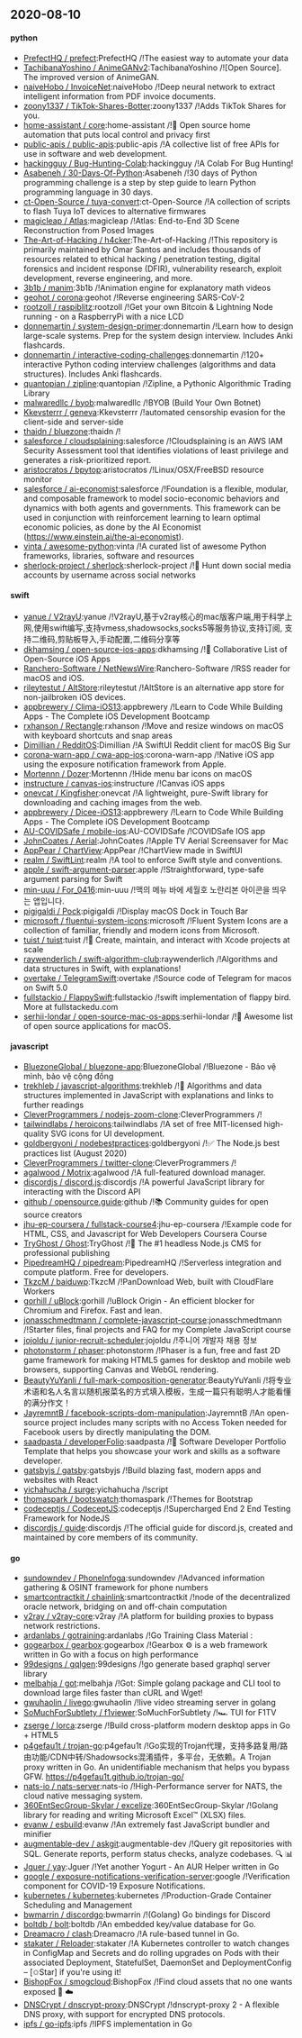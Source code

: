 ## 2020-08-10

#### python
* [PrefectHQ / prefect](https://github.com/PrefectHQ/prefect):PrefectHQ /!The easiest way to automate your data
* [TachibanaYoshino / AnimeGANv2](https://github.com/TachibanaYoshino/AnimeGANv2):TachibanaYoshino /![Open Source]. The improved version of AnimeGAN.
* [naiveHobo / InvoiceNet](https://github.com/naiveHobo/InvoiceNet):naiveHobo /!Deep neural network to extract intelligent information from PDF invoice documents.
* [zoony1337 / TikTok-Shares-Botter](https://github.com/zoony1337/TikTok-Shares-Botter):zoony1337 /!Adds TikTok Shares for you.
* [home-assistant / core](https://github.com/home-assistant/core):home-assistant /!🏡
Open source home automation that puts local control and privacy first
* [public-apis / public-apis](https://github.com/public-apis/public-apis):public-apis /!A collective list of free APIs for use in software and web development.
* [hackingguy / Bug-Hunting-Colab](https://github.com/hackingguy/Bug-Hunting-Colab):hackingguy /!A Colab For Bug Hunting!
* [Asabeneh / 30-Days-Of-Python](https://github.com/Asabeneh/30-Days-Of-Python):Asabeneh /!30 days of Python programming challenge is a step by step guide to learn Python programming language in 30 days.
* [ct-Open-Source / tuya-convert](https://github.com/ct-Open-Source/tuya-convert):ct-Open-Source /!A collection of scripts to flash Tuya IoT devices to alternative firmwares
* [magicleap / Atlas](https://github.com/magicleap/Atlas):magicleap /!Atlas: End-to-End 3D Scene Reconstruction from Posed Images
* [The-Art-of-Hacking / h4cker](https://github.com/The-Art-of-Hacking/h4cker):The-Art-of-Hacking /!This repository is primarily maintained by Omar Santos and includes thousands of resources related to ethical hacking / penetration testing, digital forensics and incident response (DFIR), vulnerability research, exploit development, reverse engineering, and more.
* [3b1b / manim](https://github.com/3b1b/manim):3b1b /!Animation engine for explanatory math videos
* [geohot / corona](https://github.com/geohot/corona):geohot /!Reverse engineering SARS-CoV-2
* [rootzoll / raspiblitz](https://github.com/rootzoll/raspiblitz):rootzoll /!Get your own Bitcoin & Lightning Node running - on a RaspberryPi with a nice LCD
* [donnemartin / system-design-primer](https://github.com/donnemartin/system-design-primer):donnemartin /!Learn how to design large-scale systems. Prep for the system design interview. Includes Anki flashcards.
* [donnemartin / interactive-coding-challenges](https://github.com/donnemartin/interactive-coding-challenges):donnemartin /!120+ interactive Python coding interview challenges (algorithms and data structures). Includes Anki flashcards.
* [quantopian / zipline](https://github.com/quantopian/zipline):quantopian /!Zipline, a Pythonic Algorithmic Trading Library
* [malwaredllc / byob](https://github.com/malwaredllc/byob):malwaredllc /!BYOB (Build Your Own Botnet)
* [Kkevsterrr / geneva](https://github.com/Kkevsterrr/geneva):Kkevsterrr /!automated censorship evasion for the client-side and server-side
* [thaidn / bluezone](https://github.com/thaidn/bluezone):thaidn /!
* [salesforce / cloudsplaining](https://github.com/salesforce/cloudsplaining):salesforce /!Cloudsplaining is an AWS IAM Security Assessment tool that identifies violations of least privilege and generates a risk-prioritized report.
* [aristocratos / bpytop](https://github.com/aristocratos/bpytop):aristocratos /!Linux/OSX/FreeBSD resource monitor
* [salesforce / ai-economist](https://github.com/salesforce/ai-economist):salesforce /!Foundation is a flexible, modular, and composable framework to model socio-economic behaviors and dynamics with both agents and governments. This framework can be used in conjunction with reinforcement learning to learn optimal economic policies, as done by the AI Economist (https://www.einstein.ai/the-ai-economist).
* [vinta / awesome-python](https://github.com/vinta/awesome-python):vinta /!A curated list of awesome Python frameworks, libraries, software and resources
* [sherlock-project / sherlock](https://github.com/sherlock-project/sherlock):sherlock-project /!🔎
Hunt down social media accounts by username across social networks

#### swift
* [yanue / V2rayU](https://github.com/yanue/V2rayU):yanue /!V2rayU,基于v2ray核心的mac版客户端,用于科学上网,使用swift编写,支持vmess,shadowsocks,socks5等服务协议,支持订阅, 支持二维码,剪贴板导入,手动配置,二维码分享等
* [dkhamsing / open-source-ios-apps](https://github.com/dkhamsing/open-source-ios-apps):dkhamsing /!📱
Collaborative List of Open-Source iOS Apps
* [Ranchero-Software / NetNewsWire](https://github.com/Ranchero-Software/NetNewsWire):Ranchero-Software /!RSS reader for macOS and iOS.
* [rileytestut / AltStore](https://github.com/rileytestut/AltStore):rileytestut /!AltStore is an alternative app store for non-jailbroken iOS devices.
* [appbrewery / Clima-iOS13](https://github.com/appbrewery/Clima-iOS13):appbrewery /!Learn to Code While Building Apps - The Complete iOS Development Bootcamp
* [rxhanson / Rectangle](https://github.com/rxhanson/Rectangle):rxhanson /!Move and resize windows on macOS with keyboard shortcuts and snap areas
* [Dimillian / RedditOS](https://github.com/Dimillian/RedditOS):Dimillian /!A SwiftUI Reddit client for macOS Big Sur
* [corona-warn-app / cwa-app-ios](https://github.com/corona-warn-app/cwa-app-ios):corona-warn-app /!Native iOS app using the exposure notification framework from Apple.
* [Mortennn / Dozer](https://github.com/Mortennn/Dozer):Mortennn /!Hide menu bar icons on macOS
* [instructure / canvas-ios](https://github.com/instructure/canvas-ios):instructure /!Canvas iOS apps
* [onevcat / Kingfisher](https://github.com/onevcat/Kingfisher):onevcat /!A lightweight, pure-Swift library for downloading and caching images from the web.
* [appbrewery / Dicee-iOS13](https://github.com/appbrewery/Dicee-iOS13):appbrewery /!Learn to Code While Building Apps - The Complete iOS Development Bootcamp
* [AU-COVIDSafe / mobile-ios](https://github.com/AU-COVIDSafe/mobile-ios):AU-COVIDSafe /!COVIDSafe IOS app
* [JohnCoates / Aerial](https://github.com/JohnCoates/Aerial):JohnCoates /!Apple TV Aerial Screensaver for Mac
* [AppPear / ChartView](https://github.com/AppPear/ChartView):AppPear /!ChartView made in SwiftUI
* [realm / SwiftLint](https://github.com/realm/SwiftLint):realm /!A tool to enforce Swift style and conventions.
* [apple / swift-argument-parser](https://github.com/apple/swift-argument-parser):apple /!Straightforward, type-safe argument parsing for Swift
* [min-uuu / For_0416](https://github.com/min-uuu/For_0416):min-uuu /!맥의 메뉴 바에 세월호 노란리본 아이콘을 띄우는 앱입니다.
* [pigigaldi / Pock](https://github.com/pigigaldi/Pock):pigigaldi /!Display macOS Dock in Touch Bar
* [microsoft / fluentui-system-icons](https://github.com/microsoft/fluentui-system-icons):microsoft /!Fluent System Icons are a collection of familiar, friendly and modern icons from Microsoft.
* [tuist / tuist](https://github.com/tuist/tuist):tuist /!🚀
Create, maintain, and interact with Xcode projects at scale
* [raywenderlich / swift-algorithm-club](https://github.com/raywenderlich/swift-algorithm-club):raywenderlich /!Algorithms and data structures in Swift, with explanations!
* [overtake / TelegramSwift](https://github.com/overtake/TelegramSwift):overtake /!Source code of Telegram for macos on Swift 5.0
* [fullstackio / FlappySwift](https://github.com/fullstackio/FlappySwift):fullstackio /!swift implementation of flappy bird. More at fullstackedu.com
* [serhii-londar / open-source-mac-os-apps](https://github.com/serhii-londar/open-source-mac-os-apps):serhii-londar /!🚀
Awesome list of open source applications for macOS.

#### javascript
* [BluezoneGlobal / bluezone-app](https://github.com/BluezoneGlobal/bluezone-app):BluezoneGlobal /!Bluezone - Bảo vệ mình, bảo vệ cộng đồng
* [trekhleb / javascript-algorithms](https://github.com/trekhleb/javascript-algorithms):trekhleb /!📝
Algorithms and data structures implemented in JavaScript with explanations and links to further readings
* [CleverProgrammers / nodejs-zoom-clone](https://github.com/CleverProgrammers/nodejs-zoom-clone):CleverProgrammers /!
* [tailwindlabs / heroicons](https://github.com/tailwindlabs/heroicons):tailwindlabs /!A set of free MIT-licensed high-quality SVG icons for UI development.
* [goldbergyoni / nodebestpractices](https://github.com/goldbergyoni/nodebestpractices):goldbergyoni /!✅
The Node.js best practices list (August 2020)
* [CleverProgrammers / twitter-clone](https://github.com/CleverProgrammers/twitter-clone):CleverProgrammers /!
* [agalwood / Motrix](https://github.com/agalwood/Motrix):agalwood /!A full-featured download manager.
* [discordjs / discord.js](https://github.com/discordjs/discord.js):discordjs /!A powerful JavaScript library for interacting with the Discord API
* [github / opensource.guide](https://github.com/github/opensource.guide):github /!📚
Community guides for open source creators
* [jhu-ep-coursera / fullstack-course4](https://github.com/jhu-ep-coursera/fullstack-course4):jhu-ep-coursera /!Example code for HTML, CSS, and Javascript for Web Developers Coursera Course
* [TryGhost / Ghost](https://github.com/TryGhost/Ghost):TryGhost /!👻
The #1 headless Node.js CMS for professional publishing
* [PipedreamHQ / pipedream](https://github.com/PipedreamHQ/pipedream):PipedreamHQ /!Serverless integration and compute platform. Free for developers.
* [TkzcM / baiduwp](https://github.com/TkzcM/baiduwp):TkzcM /!PanDownload Web, built with CloudFlare Workers
* [gorhill / uBlock](https://github.com/gorhill/uBlock):gorhill /!uBlock Origin - An efficient blocker for Chromium and Firefox. Fast and lean.
* [jonasschmedtmann / complete-javascript-course](https://github.com/jonasschmedtmann/complete-javascript-course):jonasschmedtmann /!Starter files, final projects and FAQ for my Complete JavaScript course
* [jojoldu / junior-recruit-scheduler](https://github.com/jojoldu/junior-recruit-scheduler):jojoldu /!주니어 개발자 채용 정보
* [photonstorm / phaser](https://github.com/photonstorm/phaser):photonstorm /!Phaser is a fun, free and fast 2D game framework for making HTML5 games for desktop and mobile web browsers, supporting Canvas and WebGL rendering.
* [BeautyYuYanli / full-mark-composition-generator](https://github.com/BeautyYuYanli/full-mark-composition-generator):BeautyYuYanli /!将专业术语和名人名言以随机报菜名的方式填入模板，生成一篇只有聪明人才能看懂的满分作文！
* [JayremntB / facebook-scripts-dom-manipulation](https://github.com/JayremntB/facebook-scripts-dom-manipulation):JayremntB /!An open-source project includes many scripts with no Access Token needed for Facebook users by directly manipulating the DOM.
* [saadpasta / developerFolio](https://github.com/saadpasta/developerFolio):saadpasta /!🚀
Software Developer Portfolio Template that helps you showcase your work and skills as a software developer.
* [gatsbyjs / gatsby](https://github.com/gatsbyjs/gatsby):gatsbyjs /!Build blazing fast, modern apps and websites with React
* [yichahucha / surge](https://github.com/yichahucha/surge):yichahucha /!script
* [thomaspark / bootswatch](https://github.com/thomaspark/bootswatch):thomaspark /!Themes for Bootstrap
* [codeceptjs / CodeceptJS](https://github.com/codeceptjs/CodeceptJS):codeceptjs /!Supercharged End 2 End Testing Framework for NodeJS
* [discordjs / guide](https://github.com/discordjs/guide):discordjs /!The official guide for discord.js, created and maintained by core members of its community.

#### go
* [sundowndev / PhoneInfoga](https://github.com/sundowndev/PhoneInfoga):sundowndev /!Advanced information gathering & OSINT framework for phone numbers
* [smartcontractkit / chainlink](https://github.com/smartcontractkit/chainlink):smartcontractkit /!node of the decentralized oracle network, bridging on and off-chain computation
* [v2ray / v2ray-core](https://github.com/v2ray/v2ray-core):v2ray /!A platform for building proxies to bypass network restrictions.
* [ardanlabs / gotraining](https://github.com/ardanlabs/gotraining):ardanlabs /!Go Training Class Material :
* [gogearbox / gearbox](https://github.com/gogearbox/gearbox):gogearbox /!Gearbox
⚙️
is a web framework written in Go with a focus on high performance
* [99designs / gqlgen](https://github.com/99designs/gqlgen):99designs /!go generate based graphql server library
* [melbahja / got](https://github.com/melbahja/got):melbahja /!Got: Simple golang package and CLI tool to download large files faster than cURL and Wget!
* [gwuhaolin / livego](https://github.com/gwuhaolin/livego):gwuhaolin /!live video streaming server in golang
* [SoMuchForSubtlety / f1viewer](https://github.com/SoMuchForSubtlety/f1viewer):SoMuchForSubtlety /!🏎️
TUI for F1TV
* [zserge / lorca](https://github.com/zserge/lorca):zserge /!Build cross-platform modern desktop apps in Go + HTML5
* [p4gefau1t / trojan-go](https://github.com/p4gefau1t/trojan-go):p4gefau1t /!Go实现的Trojan代理，支持多路复用/路由功能/CDN中转/Shadowsocks混淆插件，多平台，无依赖。A Trojan proxy written in Go. An unidentifiable mechanism that helps you bypass GFW. https://p4gefau1t.github.io/trojan-go/
* [nats-io / nats-server](https://github.com/nats-io/nats-server):nats-io /!High-Performance server for NATS, the cloud native messaging system.
* [360EntSecGroup-Skylar / excelize](https://github.com/360EntSecGroup-Skylar/excelize):360EntSecGroup-Skylar /!Golang library for reading and writing Microsoft Excel™ (XLSX) files.
* [evanw / esbuild](https://github.com/evanw/esbuild):evanw /!An extremely fast JavaScript bundler and minifier
* [augmentable-dev / askgit](https://github.com/augmentable-dev/askgit):augmentable-dev /!Query git repositories with SQL. Generate reports, perform status checks, analyze codebases.
🔍
📊
* [Jguer / yay](https://github.com/Jguer/yay):Jguer /!Yet another Yogurt - An AUR Helper written in Go
* [google / exposure-notifications-verification-server](https://github.com/google/exposure-notifications-verification-server):google /!Verification component for COVID-19 Exposure Notifications.
* [kubernetes / kubernetes](https://github.com/kubernetes/kubernetes):kubernetes /!Production-Grade Container Scheduling and Management
* [bwmarrin / discordgo](https://github.com/bwmarrin/discordgo):bwmarrin /!(Golang) Go bindings for Discord
* [boltdb / bolt](https://github.com/boltdb/bolt):boltdb /!An embedded key/value database for Go.
* [Dreamacro / clash](https://github.com/Dreamacro/clash):Dreamacro /!A rule-based tunnel in Go.
* [stakater / Reloader](https://github.com/stakater/Reloader):stakater /!A Kubernetes controller to watch changes in ConfigMap and Secrets and do rolling upgrades on Pods with their associated Deployment, StatefulSet, DaemonSet and DeploymentConfig – [✩Star] if you're using it!
* [BishopFox / smogcloud](https://github.com/BishopFox/smogcloud):BishopFox /!Find cloud assets that no one wants exposed
🔎
☁️
* [DNSCrypt / dnscrypt-proxy](https://github.com/DNSCrypt/dnscrypt-proxy):DNSCrypt /!dnscrypt-proxy 2 - A flexible DNS proxy, with support for encrypted DNS protocols.
* [ipfs / go-ipfs](https://github.com/ipfs/go-ipfs):ipfs /!IPFS implementation in Go
